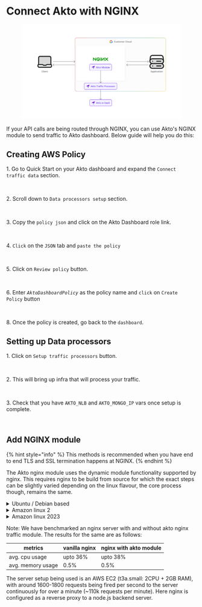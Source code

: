 # Connect Akto with NGINX



<figure><img src="../../.gitbook/assets/image (3).png" alt=""><figcaption></figcaption></figure>

If your API calls are being routed through NGINX, you can use Akto's NGINX module to send traffic to Akto dashboard. Below guide will help you do this:

## Creating AWS Policy

1\. Go to Quick Start on your Akto dashboard and expand the `Connect traffic data` section.

<figure><img src="https://user-images.githubusercontent.com/91221068/236832212-603647ca-fceb-46fc-baf7-150c2e6b7ec0.png" alt=""><figcaption></figcaption></figure>

2\. Scroll down to `Data processors setup` section.

<figure><img src="https://user-images.githubusercontent.com/91221068/237100095-67164c73-2a0b-4505-8268-c932df4a1d27.png" alt=""><figcaption></figcaption></figure>

3\. Copy the `policy json` and click on the Akto Dashboard role link.

<figure><img src="https://user-images.githubusercontent.com/91221068/237100542-c3df31bc-9f7d-4be0-a626-038a31d33ce8.png" alt=""><figcaption></figcaption></figure>

4\. `Click` on the `JSON` tab and `paste the policy`

<figure><img src="https://user-images.githubusercontent.com/91221068/236832279-70340e39-3ccb-4118-9ee9-039711c7e22d.png" alt=""><figcaption></figcaption></figure>

5\. Click on `Review policy` button.

<figure><img src="https://user-images.githubusercontent.com/91221068/236832289-afe2931b-c11a-44b8-a946-79cf0e106dfa.png" alt=""><figcaption></figcaption></figure>

6\. Enter _`AktoDashboardPolicy`_ as the policy name and `click` on `Create Policy` button

<figure><img src="https://user-images.githubusercontent.com/91221068/236832299-996d635d-5c0d-43d3-8ee3-eb53f7de952d.png" alt=""><figcaption></figcaption></figure>

8\. Once the policy is created, go back to the `dashboard`.

## Setting up Data processors

1\. Click on `Setup traffic processors` button.

<figure><img src="https://github.com/akto-api-security/Documentation/assets/91221068/c3e08f08-ec81-4c47-b3b0-fbc1eacc4fe0" alt=""><figcaption></figcaption></figure>

2\. This will bring up infra that will process your traffic.

<figure><img src="https://github.com/akto-api-security/Documentation/assets/91221068/7d7d437d-1370-4628-aa10-908b33b907b0" alt=""><figcaption></figcaption></figure>

3\. Check that you have `AKTO_NLB` and `AKTO_MONGO_IP` vars once setup is complete.

<figure><img src="https://github.com/akto-api-security/Documentation/assets/91221068/7c79c400-7a0a-4421-96ed-fbb063e025f5" alt=""><figcaption></figcaption></figure>

## Add NGINX module

{% hint style="info" %}
This methods is recommended when you have end to end TLS and SSL termination happens at NGINX.
{% endhint %}

The Akto nginx module uses the dynamic module functionality supported by nginx. This requires nginx to be build from source for which the exact steps can be slightly varied depending on the linux flavour, the core process though, remains the same.

<details>

<summary>Ubuntu / Debian based</summary>

1. Record all API calls using `nginx-module-njs`. (njs is a standard NGINX module built and shipped in every release of NGINX). You can install it by running <mark style="color:purple;">`apt install nginx-module-njs`</mark>
2. The data is sent to Akto installed in your VPC using [nginx-kafka-log-module](https://github.com/kaltura/nginx-kafka-log-module). You can install it by using nginx dynamic modules functionality as described [here](https://www.nginx.com/blog/compiling-dynamic-modules-nginx-plus/)
3. Download the [js file](https://raw.githubusercontent.com/akto-api-security/nginx-middleware/master/api_log.js) and save as `/etc/nginx/njs/api_log.js`
4. In your NGINX conf file - `/etc/nginx/nginx.conf` , add the following:

```lua
load_module /usr/lib/nginx/modules/ngx_http_js_module.so;
load_module /usr/lib/nginx/modules/ngx_http_kafka_log_module.so;
```

add the following lines in `http` section of `/etc/nginx/nginx.conf`:

```lua
subrequest_output_buffer_size 8k;
js_path "/etc/nginx/njs/";
js_var $responseBo "{}";
js_import main2 from api_log.js;
kafka_log_kafka_brokers <AKTO_NLB_IP>:9092;
kafka_log_kafka_buffer_max_messages 100000;
```

5\. In `/etc/nginx/conf.d/default.conf`, add 2 lines in `server > location` section

```lua
server {
    location / {
        .....
        js_body_filter main2.to_lower_case buffer_type=buffer;
		kafka_log kafka:akto.api.logs $responseBo;
    }
}
```

6\. Restart NGINX by `nginx -s reload`. This will start logging all the request-response logs to akto.

</details>

<details>

<summary>Amazon linux 2</summary>

1. sudo su -
2.  To set up the yum repository for Amazon Linux 2 for nginx, create the file named `/etc/yum.repos.d/nginx.repo` with the following content. This is needed to install `nginx` (if not present) and `nginx-module-njs`.

    ```bash
    [nginx-stable]
    name=nginx stable repo
    baseurl=http://nginx.org/packages/amzn2/$releasever/$basearch/
    gpgcheck=1
    enabled=1
    gpgkey=https://nginx.org/keys/nginx_signing.key
    module_hotfixes=true
    priority=9

    [nginx-mainline]
    name=nginx mainline repo
    baseurl=http://nginx.org/packages/mainline/amzn2/$releasever/$basearch/
    gpgcheck=1
    enabled=0
    gpgkey=https://nginx.org/keys/nginx_signing.key
    module_hotfixes=true
    priority=9
    ```
3. If nginx is not present install it using `yum install nginx` else you can skip this step.
4. Check your nginx version using `nginx -v` and download/extract the source for the same using the following commands.

```bash
wget http://nginx.org/download/nginx-{version}.tar.gz
tar -zxvf nginx-{version}.tar.gz

e.g.

wget http://nginx.org/download/nginx-1.26.0.tar.gz
tar -zxvf nginx-1.26.0.tar.gz
```

4. Install nginx-module-njs using `yum install nginx-module-njs` ( In case of any problem, please refer to the [official nginx docs to install nginx-module-njs](https://nginx.org/en/docs/njs/install.html) )
5. We will send data to Akto traffic processor using [nginx-kafka-log-module](https://github.com/kaltura/nginx-kafka-log-module). To clone it run: `git clone https://github.com/kaltura/nginx-kafka-log-module.git`
6. We can install nginx-kafka-log-module using the steps below. For the official nginx docs to install nginx dynamic modules refer [this](https://www.nginx.com/blog/compiling-dynamic-modules-nginx-plus/).

```bash
# Enable EPEL repository if not already enabled
amazon-linux-extras install epel -y
# Install librdkafka and its development package
yum install librdkafka librdkafka-devel -y
yum install pcre pcre-devel -y
yum groupinstall "Development Tools" -y
# go to nginx directory, which we downloaded in step 3
cd nginx-1.26.0/
./configure --with-compat --add-dynamic-module=../nginx-kafka-log-module --with-cc-opt="-I/usr/include" --with-ld-opt="-L/usr/lib"
make modules
cp objs/ngx_http_kafka_log_module.so /etc/nginx/modules/
```

9. Add the Akto njs code to nginx njs directory using the following commands.

```bash
mkdir /etc/nginx/njs
curl -o /etc/nginx/njs/api_log.js https://raw.githubusercontent.com/akto-api-security/nginx-middleware/master/api_log.js
```

10. To configure nginx, in your nginx configuration file ( `/etc/nginx/nginx.conf` ), add the following lines to top:

```bash
load_module /etc/nginx/modules/ngx_http_js_module.so;
load_module /etc/nginx/modules/ngx_http_kafka_log_module.so;
```

11. Also add this in http section of `/etc/nginx/nginx.conf`. Replace the `AKTO_NLB_IP`, with the one you obtained in setting up data processors.

```bash
subrequest_output_buffer_size 8k;
js_path "/etc/nginx/njs/";
js_var $responseBo "{}";
js_import main2 from api_log.js;
kafka_log_kafka_brokers "<AKTO_NLB_IP>:9092";
kafka_log_kafka_buffer_max_messages 100000;
```

12. Add this to .conf \[ You can get the path of this file in the include section of /etc/nginx/nginx.conf file ]. Make sure that the traffic here is being proxied/sent to your actual application.

```
location / {
    js_body_filter main2.to_lower_case buffer_type=buffer;
    kafka_log kafka:akto.api.logs $responseBo;
    ......
}
```

13. nginx -s reload \[ Use this command if nginx is already running, else use : systemctl start nginx ]

</details>

<details>

<summary>Amazon linux 2023</summary>

1. sudo su -
2.  To set up the yum repository for Amazon Linux 2023 for nginx, create the file named `/etc/yum.repos.d/nginx.repo` with the following content. This is needed to install `nginx` (if not present) and `nginx-module-njs`.

    ```bash
    [nginx-stable]
    name=nginx stable repo
    baseurl=http://nginx.org/packages/amzn/2023/$basearch/
    gpgcheck=1
    enabled=1
    gpgkey=https://nginx.org/keys/nginx_signing.key
    module_hotfixes=true
    priority=9

    [nginx-mainline]
    name=nginx mainline repo
    baseurl=http://nginx.org/packages/mainline/amzn/2023/$basearch/
    gpgcheck=1
    enabled=0
    gpgkey=https://nginx.org/keys/nginx_signing.key
    module_hotfixes=true
    priority=9
    ```
3. If nginx is not present install it using `yum install nginx -y` else you can skip this step.
4. Check your nginx version using `nginx -v` and download/extract the source for the same using the following commands.

```bash
wget http://nginx.org/download/nginx-{version}.tar.gz
tar -zxvf nginx-{version}.tar.gz

e.g.

wget http://nginx.org/download/nginx-1.26.0.tar.gz
tar -zxvf nginx-1.26.0.tar.gz
```

4. Install nginx-module-njs using `yum install nginx-module-njs` ( In case of any problem, please refer to the [official nginx docs to install nginx-module-njs](https://nginx.org/en/docs/njs/install.html) )
5. We will send data to Akto traffic processor using [nginx-kafka-log-module](https://github.com/kaltura/nginx-kafka-log-module). To clone it run: `git clone https://github.com/kaltura/nginx-kafka-log-module.git`
6.  We can install nginx-kafka-log-module using the steps below. For the official nginx docs to install nginx dynamic modules refer [this](https://www.nginx.com/blog/compiling-dynamic-modules-nginx-plus/).

    i. To set up the yum repository for Amazon Linux 2023 for confluent, create the file named `/etc/yum.repos.d/confluent.repo` with the following content.

    ```bash
    [Confluent-Clients]
    name=Confluent Clients repository
    baseurl=https://packages.confluent.io/clients/rpm/centos/9/$basearch
    gpgcheck=1
    gpgkey=https://packages.confluent.io/clients/rpm/archive.key
    enabled=1
    ```

    ii. Run the following commands:

    ```bash
    yum install librdkafka1 librdkafka-devel -y
    yum install pcre pcre-devel -y
    yum groupinstall "Development Tools" -y
    # go to nginx directory, which we downloaded in step 3
    cd nginx-1.26.0/
    ./configure --with-compat --add-dynamic-module=../nginx-kafka-log-module --with-cc-opt="-I/usr/include" --with-ld-opt="-L/usr/lib"
    make modules
    cp objs/ngx_http_kafka_log_module.so /etc/nginx/modules/
    ```
7. Add the Akto njs code to nginx njs directory using the following commands.

```bash
mkdir /etc/nginx/njs
curl -o /etc/nginx/njs/api_log.js https://raw.githubusercontent.com/akto-api-security/nginx-middleware/master/api_log.js
```

10. To configure nginx, in your nginx configuration file ( `/etc/nginx/nginx.conf` ), add the following lines to top:

```bash
load_module /etc/nginx/modules/ngx_http_js_module.so;
load_module /etc/nginx/modules/ngx_http_kafka_log_module.so;
```

11. Also add this in http section of `/etc/nginx/nginx.conf`. Replace the `AKTO_NLB_IP`, with the one you obtained in setting up data processors.

```bash
subrequest_output_buffer_size 8k;
js_path "/etc/nginx/njs/";
js_var $responseBo "{}";
js_import main2 from api_log.js;
kafka_log_kafka_brokers "<AKTO_NLB_IP>:9092";
kafka_log_kafka_buffer_max_messages 100000;
```

12. Add this to .conf \[ You can get the path of this file in the include section of /etc/nginx/nginx.conf file ]. Make sure that the traffic here is being proxied/sent to your actual application.

```
location / {
    js_body_filter main2.to_lower_case buffer_type=buffer;
    kafka_log kafka:akto.api.logs $responseBo;
    ......
}
```

13. nginx -s reload \[ Use this command if nginx is already running, else use : systemctl start nginx ]

</details>

Note: We have benchmarked an nginx server with and without akto nginx traffic module. The results for the same are as follows:

| metrics           | vanilla nginx | nginx with akto module |
| ----------------- | ------------- | ---------------------- |
| avg. cpu usage    | upto 36%      | upto 38%               |
| avg. memory usage | 0.5%          | 0.5%                   |

The server setup being used is an AWS EC2 (t3a.small: 2CPU + 2GB RAM), with around 1600-1800 requests being fired per second to the server continuously for over a minute (\~110k requests per minute). Here nginx is configured as a reverse proxy to a node.js backend server.
